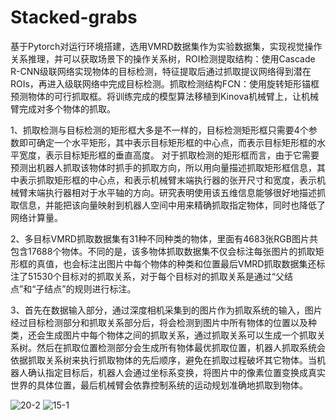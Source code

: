 # Stacked-grabs
基于Pytorch对运行环境搭建，选用VMRD数据集作为实验数据集，实现视觉操作关系推理，并可以获取场景下的操作关系树，ROI检测提取结构：使用Cascade R-CNN级联网络实现物体的目标检测，特征提取后通过抓取提议网络得到潜在ROIs，再进入级联网络中完成目标检测。抓取检测结构FCN：使用旋转矩形锚框预测物体的可行抓取框。将训练完成的模型算法移植到Kinova机械臂上，让机械臂完成对多个物体的抓取。

1、抓取检测与目标检测的矩形框大多是不一样的，目标检测矩形框只需要4个参数即可确定一个水平矩形，其中表示目标矩形框的中心点，而表示目标矩形框的水平宽度，表示目标矩形框的垂直高度。
对于抓取检测的矩形框而言，由于它需要预测出机器人抓取该物体时抓手的抓取方向，所以用向量描述抓取矩形框信息，其中表示抓取矩形框的中心点，和表示机械臂末端执行器的张开尺寸和宽度，表示机械臂末端执行器相对于水平轴的方向。研究表明使用该五维信息能够很好地描述抓取信息，并能把该向量映射到机器人空间中用来精确抓取指定物体，同时也降低了网络计算量。

2、多目标VMRD抓取数据集有31种不同种类的物体，里面有4683张RGB图片共包含17688个物体。不同的是，该多物体抓取数据集不仅会标注每张图片的抓取矩形框的真值，也会标注出图片中每个物体的种类和位置最后VMRD抓取数据集还标注了51530个目标对的抓取关系，对于每个目标对的抓取关系是通过“父结点”和“子结点”的规则进行标注。

3、首先在数据输入部分，通过深度相机采集到的图片作为抓取系统的输入，图片经过目标检测部分和抓取关系部分后，将会检测到图片中所有物体的位置以及种类，还会生成图片中每个物体之间的抓取关系，通过抓取关系可以生成一个抓取关系树。然后在抓取位置检测部分会生成所有物体最优抓取位置，机器人抓取系统会依据抓取关系树来执行抓取物体的先后顺序，避免在抓取过程破坏其它物体。当机器人确认指定目标后，机器人会通过坐标系变换，将图片中的像素位置变换成真实世界的具体位置，最后机械臂会依靠控制系统的运动规划准确地抓取到物体。

![20-2](https://user-images.githubusercontent.com/80105687/178430283-3b377162-904a-472b-b99c-c25d778e379e.jpg)
![15-1](https://user-images.githubusercontent.com/80105687/178430303-c5a67e78-2d57-4461-aafb-964bfae06f6f.jpg)
